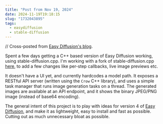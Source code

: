 ```yaml
---
title: "Post from Nov 19, 2024"
date: 2024-11-19T19:18:15
slug: "1732043895"
tags:
  - easydiffusion
  - stable-diffusion
---
```


// Cross-posted from [Easy Diffusion's blog](https://easydiffusion.github.io/blog/1732043895).

Spent a few days getting a C++ based version of Easy Diffusion working, using stable-diffusion.cpp. I'm working with a fork of stable-diffusion.cpp [here](https://github.com/cmdr2/stable-diffusion.cpp), to add a few changes like per-step callbacks, live image previews etc.

It doesn't have a UI yet, and currently hardcodes a model path. It exposes a RESTful API server (written using the `Crow` C++ library), and uses a simple task manager that runs image generation tasks on a thread. The generated images are available at an API endpoint, and it shows the binary JPEG/PNG image (instead of base64 encoding).

The general intent of this project is to play with ideas for version 4 of [Easy Diffusion](https://github.com/easydiffusion/easydiffusion), and make it as lightweight, easy to install and fast as possible. Cutting out as much unnecessary bloat as possible.